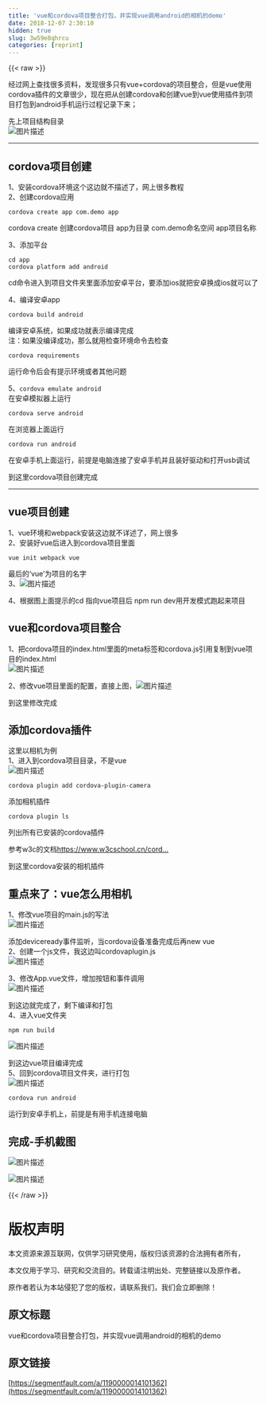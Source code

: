 ```yaml
---
title: 'vue和cordova项目整合打包，并实现vue调用android的相机的demo' 
date: 2018-12-07 2:30:10
hidden: true
slug: 3w59e8qhrcu
categories: [reprint]
---
```


{{< raw >}}

                    
<p>经过网上查找很多资料，发现很多只有vue+cordova的项目整合，但是vue使用cordova插件的文章很少，现在把从创建cordova和创建vue到vue使用插件到项目打包到android手机运行过程记录下来；</p>
<p>先上项目结构目录<br><span class="img-wrap"><img data-src="/img/bV7koX?w=254&amp;h=525" src="https://static.alili.tech/img/bV7koX?w=254&amp;h=525" alt="图片描述" title="图片描述" style="cursor: pointer; display: inline;"></span></p>
<hr>
<h2 id="articleHeader0">cordova项目创建</h2>
<p>1、安装cordova环境这个这边就不描述了，网上很多教程<br>2、创建cordova应用</p>
<div class="widget-codetool" style="display:none;">
      <div class="widget-codetool--inner">
      <span class="selectCode code-tool" data-toggle="tooltip" data-placement="top" title="" data-original-title="全选"></span>
      <span type="button" class="copyCode code-tool" data-toggle="tooltip" data-placement="top" data-clipboard-text="cordova create app com.demo app" title="" data-original-title="复制"></span>
      <span type="button" class="saveToNote code-tool" data-toggle="tooltip" data-placement="top" title="" data-original-title="放进笔记"></span>
      </div>
      </div><pre class="hljs stata"><code style="word-break: break-word; white-space: initial;">cordova create <span class="hljs-keyword">app</span> com.demo <span class="hljs-keyword">app</span></code></pre>
<p>cordova create 创建cordova项目 app为目录 com.demo命名空间 app项目名称</p>
<p>3、添加平台</p>
<div class="widget-codetool" style="display:none;">
      <div class="widget-codetool--inner">
      <span class="selectCode code-tool" data-toggle="tooltip" data-placement="top" title="" data-original-title="全选"></span>
      <span type="button" class="copyCode code-tool" data-toggle="tooltip" data-placement="top" data-clipboard-text="cd app
cordova platform add android" title="" data-original-title="复制"></span>
      <span type="button" class="saveToNote code-tool" data-toggle="tooltip" data-placement="top" title="" data-original-title="放进笔记"></span>
      </div>
      </div><pre class="hljs dockerfile"><code>cd app
cordova platform <span class="hljs-keyword">add</span><span class="bash"> android</span></code></pre>
<p>cd命令进入到项目文件夹里面添加安卓平台，要添加ios就把安卓换成ios就可以了</p>
<p>4、编译安卓app</p>
<div class="widget-codetool" style="display:none;">
      <div class="widget-codetool--inner">
      <span class="selectCode code-tool" data-toggle="tooltip" data-placement="top" title="" data-original-title="全选"></span>
      <span type="button" class="copyCode code-tool" data-toggle="tooltip" data-placement="top" data-clipboard-text="cordova build android" title="" data-original-title="复制"></span>
      <span type="button" class="saveToNote code-tool" data-toggle="tooltip" data-placement="top" title="" data-original-title="放进笔记"></span>
      </div>
      </div><pre class="hljs armasm"><code style="word-break: break-word; white-space: initial;"><span class="hljs-symbol">cordova</span> <span class="hljs-keyword">build </span><span class="hljs-keyword">android</span></code></pre>
<p>编译安卓系统，如果成功就表示编译完成<br>注：如果没编译成功，那么就用检查环境命令去检查</p>
<div class="widget-codetool" style="display:none;">
      <div class="widget-codetool--inner">
      <span class="selectCode code-tool" data-toggle="tooltip" data-placement="top" title="" data-original-title="全选"></span>
      <span type="button" class="copyCode code-tool" data-toggle="tooltip" data-placement="top" data-clipboard-text="cordova requirements" title="" data-original-title="复制"></span>
      <span type="button" class="saveToNote code-tool" data-toggle="tooltip" data-placement="top" title="" data-original-title="放进笔记"></span>
      </div>
      </div><pre class="hljs ebnf"><code style="word-break: break-word; white-space: initial;"><span class="hljs-attribute">cordova requirements</span></code></pre>
<p>运行命令后会有提示环境或者其他问题</p>
<p>5、<code>cordova emulate android</code><br>在安卓模拟器上运行</p>
<div class="widget-codetool" style="display:none;">
      <div class="widget-codetool--inner">
      <span class="selectCode code-tool" data-toggle="tooltip" data-placement="top" title="" data-original-title="全选"></span>
      <span type="button" class="copyCode code-tool" data-toggle="tooltip" data-placement="top" data-clipboard-text="cordova serve android" title="" data-original-title="复制"></span>
      <span type="button" class="saveToNote code-tool" data-toggle="tooltip" data-placement="top" title="" data-original-title="放进笔记"></span>
      </div>
      </div><pre class="hljs ebnf"><code style="word-break: break-word; white-space: initial;"><span class="hljs-attribute">cordova serve android</span></code></pre>
<p>在浏览器上面运行</p>
<div class="widget-codetool" style="display:none;">
      <div class="widget-codetool--inner">
      <span class="selectCode code-tool" data-toggle="tooltip" data-placement="top" title="" data-original-title="全选"></span>
      <span type="button" class="copyCode code-tool" data-toggle="tooltip" data-placement="top" data-clipboard-text="cordova run android" title="" data-original-title="复制"></span>
      <span type="button" class="saveToNote code-tool" data-toggle="tooltip" data-placement="top" title="" data-original-title="放进笔记"></span>
      </div>
      </div><pre class="hljs dockerfile"><code style="word-break: break-word; white-space: initial;">cordova <span class="hljs-keyword">run</span><span class="bash"> android</span></code></pre>
<p>在安卓手机上面运行，前提是电脑连接了安卓手机并且装好驱动和打开usb调试</p>
<p>到这里cordova项目创建完成</p>
<hr>
<h2 id="articleHeader1">vue项目创建</h2>
<p>1、vue环境和webpack安装这边就不详述了，网上很多<br>2、安装好vue后进入到cordova项目里面</p>
<div class="widget-codetool" style="display:none;">
      <div class="widget-codetool--inner">
      <span class="selectCode code-tool" data-toggle="tooltip" data-placement="top" title="" data-original-title="全选"></span>
      <span type="button" class="copyCode code-tool" data-toggle="tooltip" data-placement="top" data-clipboard-text="vue init webpack vue" title="" data-original-title="复制"></span>
      <span type="button" class="saveToNote code-tool" data-toggle="tooltip" data-placement="top" title="" data-original-title="放进笔记"></span>
      </div>
      </div><pre class="hljs ebnf"><code style="word-break: break-word; white-space: initial;"><span class="hljs-attribute">vue init webpack vue</span></code></pre>
<p>最后的‘vue’为项目的名字<br>3、<span class="img-wrap"><img data-src="/img/bV7ksE?w=684&amp;h=767" src="https://static.alili.tech/img/bV7ksE?w=684&amp;h=767" alt="图片描述" title="图片描述" style="cursor: pointer; display: inline;"></span></p>
<p>4、根据图上面提示的cd 指向vue项目后 npm run dev用开发模式跑起来项目</p>
<h2 id="articleHeader2">vue和cordova项目整合</h2>
<p>1、把cordova项目的index.html里面的meta标签和cordova.js引用复制到vue项目的index.html<br><span class="img-wrap"><img data-src="/img/bV7ktu?w=1782&amp;h=955" src="https://static.alili.tech/img/bV7ktu?w=1782&amp;h=955" alt="图片描述" title="图片描述" style="cursor: pointer;"></span></p>
<p>2、修改vue项目里面的配置，直接上图，<span class="img-wrap"><img data-src="/img/bV7ktE?w=1907&amp;h=1047" src="https://static.alili.tech/img/bV7ktE?w=1907&amp;h=1047" alt="图片描述" title="图片描述" style="cursor: pointer;"></span></p>
<p>到这里修改完成</p>
<h2 id="articleHeader3">添加cordova插件</h2>
<p>这里以相机为例<br>1、进入到cordova项目目录，不是vue<br><span class="img-wrap"><img data-src="/img/bV7kuF?w=1237&amp;h=102" src="https://static.alili.tech/img/bV7kuF?w=1237&amp;h=102" alt="图片描述" title="图片描述" style="cursor: pointer; display: inline;"></span></p>
<div class="widget-codetool" style="display:none;">
      <div class="widget-codetool--inner">
      <span class="selectCode code-tool" data-toggle="tooltip" data-placement="top" title="" data-original-title="全选"></span>
      <span type="button" class="copyCode code-tool" data-toggle="tooltip" data-placement="top" data-clipboard-text="cordova plugin add cordova-plugin-camera" title="" data-original-title="复制"></span>
      <span type="button" class="saveToNote code-tool" data-toggle="tooltip" data-placement="top" title="" data-original-title="放进笔记"></span>
      </div>
      </div><pre class="hljs dockerfile"><code style="word-break: break-word; white-space: initial;">cordova plugin <span class="hljs-keyword">add</span><span class="bash"> cordova-plugin-camera</span></code></pre>
<p>添加相机插件</p>
<div class="widget-codetool" style="display:none;">
      <div class="widget-codetool--inner">
      <span class="selectCode code-tool" data-toggle="tooltip" data-placement="top" title="" data-original-title="全选"></span>
      <span type="button" class="copyCode code-tool" data-toggle="tooltip" data-placement="top" data-clipboard-text="cordova plugin ls" title="" data-original-title="复制"></span>
      <span type="button" class="saveToNote code-tool" data-toggle="tooltip" data-placement="top" title="" data-original-title="放进笔记"></span>
      </div>
      </div><pre class="hljs stata"><code style="word-break: break-word; white-space: initial;">cordova <span class="hljs-keyword">plugin</span> <span class="hljs-keyword">ls</span></code></pre>
<p>列出所有已安装的cordova插件</p>
<p>参考w3c的文档<a href="https://www.w3cschool.cn/cordova/cordova_camera.html" rel="nofollow noreferrer" target="_blank">https://www.w3cschool.cn/cord...</a></p>
<p>到这里cordova安装的相机插件</p>
<h2 id="articleHeader4">重点来了：vue怎么用相机</h2>
<p>1、修改vue项目的main.js的写法<br><span class="img-wrap"><img data-src="/img/bV7kvw?w=1495&amp;h=838" src="https://static.alili.tech/img/bV7kvw?w=1495&amp;h=838" alt="图片描述" title="图片描述" style="cursor: pointer; display: inline;"></span></p>
<p>添加deviceready事件监听，当cordova设备准备完成后再new vue<br>2、创建一个js文件，我这边叫cordovaplugin.js<br><span class="img-wrap"><img data-src="/img/bV7kwO?w=1241&amp;h=854" src="https://static.alili.tech/img/bV7kwO?w=1241&amp;h=854" alt="图片描述" title="图片描述" style="cursor: pointer;"></span></p>
<p>3、修改App.vue文件，增加按钮和事件调用<br><span class="img-wrap"><img data-src="/img/bV7kxd?w=1362&amp;h=981" src="https://static.alili.tech/img/bV7kxd?w=1362&amp;h=981" alt="图片描述" title="图片描述" style="cursor: pointer;"></span></p>
<p>到这边就完成了，剩下编译和打包<br>4、进入vue文件夹</p>
<div class="widget-codetool" style="display:none;">
      <div class="widget-codetool--inner">
      <span class="selectCode code-tool" data-toggle="tooltip" data-placement="top" title="" data-original-title="全选"></span>
      <span type="button" class="copyCode code-tool" data-toggle="tooltip" data-placement="top" data-clipboard-text="npm run build" title="" data-original-title="复制"></span>
      <span type="button" class="saveToNote code-tool" data-toggle="tooltip" data-placement="top" title="" data-original-title="放进笔记"></span>
      </div>
      </div><pre class="hljs dockerfile"><code style="word-break: break-word; white-space: initial;">npm <span class="hljs-keyword">run</span><span class="bash"> build</span></code></pre>
<p><span class="img-wrap"><img data-src="/img/bV7kxE?w=697&amp;h=525" src="https://static.alili.tech/img/bV7kxE?w=697&amp;h=525" alt="图片描述" title="图片描述" style="cursor: pointer; display: inline;"></span></p>
<p>到这边vue项目编译完成<br>5、回到cordova项目文件夹，进行打包<br><span class="img-wrap"><img data-src="/img/bV7kxW?w=1239&amp;h=588" src="https://static.alili.tech/img/bV7kxW?w=1239&amp;h=588" alt="图片描述" title="图片描述" style="cursor: pointer; display: inline;"></span></p>
<div class="widget-codetool" style="display:none;">
      <div class="widget-codetool--inner">
      <span class="selectCode code-tool" data-toggle="tooltip" data-placement="top" title="" data-original-title="全选"></span>
      <span type="button" class="copyCode code-tool" data-toggle="tooltip" data-placement="top" data-clipboard-text="cordova run android" title="" data-original-title="复制"></span>
      <span type="button" class="saveToNote code-tool" data-toggle="tooltip" data-placement="top" title="" data-original-title="放进笔记"></span>
      </div>
      </div><pre class="hljs dockerfile"><code style="word-break: break-word; white-space: initial;">cordova <span class="hljs-keyword">run</span><span class="bash"> android</span></code></pre>
<p>运行到安卓手机上，前提是有用手机连接电脑</p>
<h2 id="articleHeader5">完成-手机截图</h2>
<p><span class="img-wrap"><img data-src="/img/bV7kyW?w=1080&amp;h=1920" src="https://static.alili.tech/img/bV7kyW?w=1080&amp;h=1920" alt="图片描述" title="图片描述" style="cursor: pointer; display: inline;"></span></p>
<p><span class="img-wrap"><img data-src="/img/bV7kyY?w=1080&amp;h=1920" src="https://static.alili.tech/img/bV7kyY?w=1080&amp;h=1920" alt="图片描述" title="图片描述" style="cursor: pointer; display: inline;"></span></p>

                
{{< /raw >}}

# 版权声明
本文资源来源互联网，仅供学习研究使用，版权归该资源的合法拥有者所有，

本文仅用于学习、研究和交流目的。转载请注明出处、完整链接以及原作者。

原作者若认为本站侵犯了您的版权，请联系我们，我们会立即删除！

## 原文标题
vue和cordova项目整合打包，并实现vue调用android的相机的demo

## 原文链接
[https://segmentfault.com/a/1190000014101362](https://segmentfault.com/a/1190000014101362)

